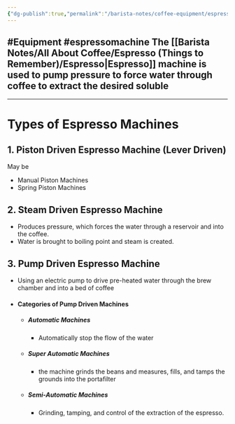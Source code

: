 ```yaml
---
{"dg-publish":true,"permalink":"/barista-notes/coffee-equipment/espresso-machine/"}
---
```



#Equipment #espressomachine 
The [[Barista Notes/All About Coffee/Espresso (Things to Remember)/Espresso\|Espresso]] machine is used to pump pressure to force water through coffee  to extract the desired soluble
---
---

# Types of Espresso Machines

## 1. Piston Driven Espresso Machine (Lever Driven)
May be 
- Manual Piston Machines
- Spring Piston Machines

## 2. Steam Driven Espresso Machine
- Produces pressure, which forces the water through a reservoir and into the coffee.
- Water is brought to boiling point and steam is created.

## 3. Pump Driven Espresso Machine
- Using an electric pump to drive pre-heated water through the brew chamber and into a bed of coffee

- #### Categories of Pump Driven Machines
	- ##### Automatic Machines
		- Automatically stop the flow of the water
	- ##### Super Automatic Machines
		- the machine grinds the beans and measures, fills, and tamps the grounds into the portafilter
	- ##### Semi-Automatic Machines
		- Grinding, tamping, and control of the extraction of the espresso.


